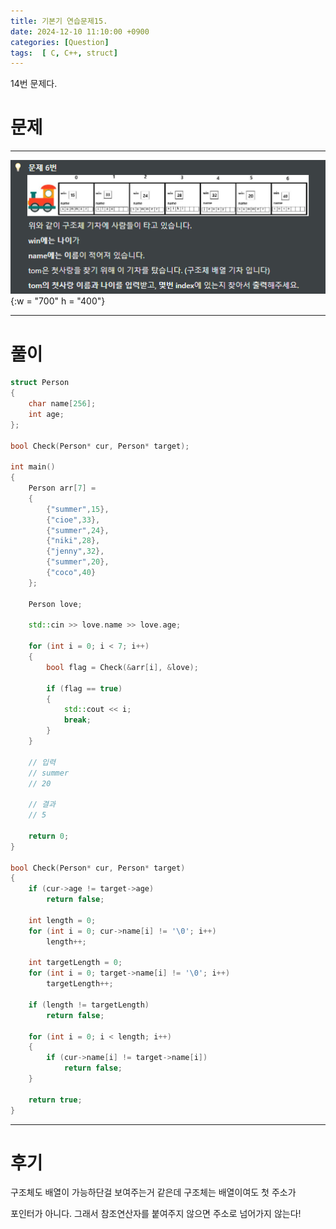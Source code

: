 ```yaml
---
title: 기본기 연습문제15.
date: 2024-12-10 11:10:00 +0900
categories: [Question]  
tags:  [ C, C++, struct]
---
```

14번 문제다.

# 문제   
---------------------------------------
![DeskTop View](/assets/img/Array47.png){:w = "700" h = "400"}

---------------------------------------

# 풀이

```c++
struct Person
{
    char name[256];
    int age;
};

bool Check(Person* cur, Person* target);

int main()
{
    Person arr[7] =
    {
        {"summer",15},
        {"cioe",33},
        {"summer",24},
        {"niki",28},
        {"jenny",32},
        {"summer",20},
        {"coco",40}
    };
    
    Person love;
    
    std::cin >> love.name >> love.age;
    
    for (int i = 0; i < 7; i++)
    {
        bool flag = Check(&arr[i], &love);
    
        if (flag == true)
        {
            std::cout << i;
            break;
        }
    }
    
    // 입력
    // summer
    // 20

    // 결과
    // 5

    return 0;
}

bool Check(Person* cur, Person* target)
{
    if (cur->age != target->age)
        return false;
    
    int length = 0;
    for (int i = 0; cur->name[i] != '\0'; i++)
        length++;
    
    int targetLength = 0;
    for (int i = 0; target->name[i] != '\0'; i++)
        targetLength++;
    
    if (length != targetLength)
        return false;
    
    for (int i = 0; i < length; i++)
    {
        if (cur->name[i] != target->name[i])
            return false;
    }
    
    return true;
}
```
---------------------------------------

# 후기

구조체도 배열이 가능하단걸 보여주는거 같은데 구조체는 배열이여도 첫 주소가

포인터가 아니다. 그래서 참조연산자를 붙여주지 않으면 주소로 넘어가지 않는다!
